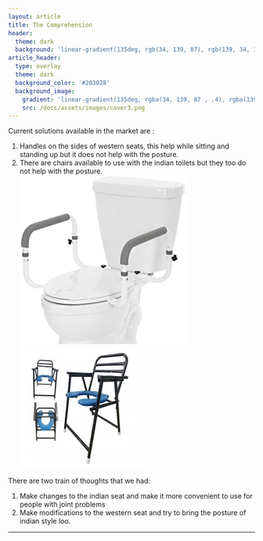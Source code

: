 ```yaml
---
layout: article
title: The Comprehension
header:
  theme: dark
  background: 'linear-gradient(135deg, rgb(34, 139, 87), rgb(139, 34, 139))'
article_header:
  type: overlay
  theme: dark
  background_color: '#203028'
  background_image:
    gradient: 'linear-gradient(135deg, rgba(34, 139, 87 , .4), rgba(139, 34, 139, .4))'
    src: /docs/assets/images/cover3.png
---
```


Current solutions available in the market are :
1. Handles on the sides of western seats, this help while sitting and standing up but it does not help with the posture.
2. There are chairs available to use with the indian toilets but they too do not help with the posture.
<img class="image image--lg" src="https://github.com/AayushKadam/Design-and-Innovation/blob/master/docs/assets/images/image1.png?raw=1"/><img class="image image--lg" src="https://github.com/AayushKadam/Design-and-Innovation/blob/master/docs/assets/images/image2.png?raw=1"/>

There are two train of thoughts that we had:
1. Make changes to the indian seat and make it more convenient to use for people with joint problems
2. Make modifications to the western seat and try to bring the posture of indian style loo.


<!--more-->

---



